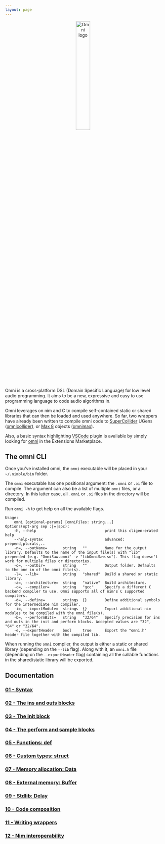 ```yaml
---
layout: page
---
```


<div align="center">
    <img src="https://github.com/vitreo12/omni/blob/gh-pages/images/omni_logo_text_transparent.png" alt="Omni logo" width="30%" height="30%">
</div>

Omni is a cross-platform DSL (Domain Specific Language) for low level audio programming. 
It aims to be a new, expressive and easy to use programming language to code audio algorithms in.

Omni leverages on nim and C to compile self-contained static or shared libraries that can then be loaded and used anywhere. So far, two wrappers have already been written to compile omni code to [SuperCollider](https://supercollider.github.io/) UGens ([omnicollider](https://github.com/vitreo12/omnicollider)), or [Max 8](https://cycling74.com/) objects ([omnimax](https://github.com/vitreo12/omnimax)).

Also, a basic syntax highlighting [VSCode](https://code.visualstudio.com/) plugin is available by simply looking for [omni](https://github.com/vitreo12/vscode-omni) in the Extensions Marketplace.

## The omni CLI 

Once you've installed omni, the `omni` executable will be placed in your `~/.nimble/bin` folder.

The `omni` executable has one positional argument: the `.omni` or `.oi` file to compile. The argument can also be a list of multiple `omni` files, or a directory. In this latter case, all `.omni` or `.oi` files in the directory will be compiled.

Run `omni -h` to get help on all the available flags.

```
Usage:
    omni [optional-params] [omniFiles: string...]
Options(opt-arg sep :|=|spc):
    -h, --help                               print this cligen-erated help
    --help-syntax                            advanced: prepend,plurals,..
    -n=, --outName=       string   ""        Name for the output library. Defaults to the name of the input file(s) with "lib"      prepended (e.g. "OmniSaw.omni" -> "libOmniSaw.so"). This flag doesn't work for multiple files or directories.
    -o=, --outDir=        string   ""        Output folder. Defaults to the one in of the omni file(s).
    -l=, --lib=           string   "shared"  Build a shared or static library.
    -a=, --architecture=  string   "native"  Build architecture.
    -c=, --compiler=      string   "gcc"     Specify a different C backend compiler to use. Omni supports all of nim's C supported compilers.
    -d=, --define=        strings  {}        Define additional symbols for the intermediate nim compiler.
    -i=, --importModule=  strings  {}        Import additional nim modules to be compiled with the omni file(s).
    -b=, --performBits=   string   "32/64"   Specify precision for ins and outs in the init and perform blocks. Accepted values are "32", "64" or "32/64".
    -e, --exportHeader    bool     true      Export the "omni.h" header file together with the compiled lib.
```

When running the `omni` compiler, the output is either a static or shared library (depending on the `--lib` flag). Along with it, an `omni.h` file (depending on the `--exportHeader` flag) containing all the callable functions in the shared/static library will be exported.

## Documentation

### [01 - Syntax](/docs/01_syntax.md)

### [02 - The ins and outs blocks](/docs/02_ins_outs.md)

### [03 - The init block](/docs/03_init.md)

### [04 - The perform and sample blocks](/docs/04_perform_sample.md)

### [05 - Functions: def](/docs/05_def.md)

### [06 - Custom types: struct](/docs/06_struct.md)

### [07 - Memory allocation: Data](/docs/07_data.md)

### [08 - External memory: Buffer](/docs/08_buffer.md)

### [09 - Stdlib: Delay](/docs/09_delay.md)

### [10 - Code composition](/docs/10_code_composition.md)

### [11 - Writing wrappers](/docs/11_writing_wrappers.md)

### [12 - Nim interoperability](/docs/12_nim_interop.md)